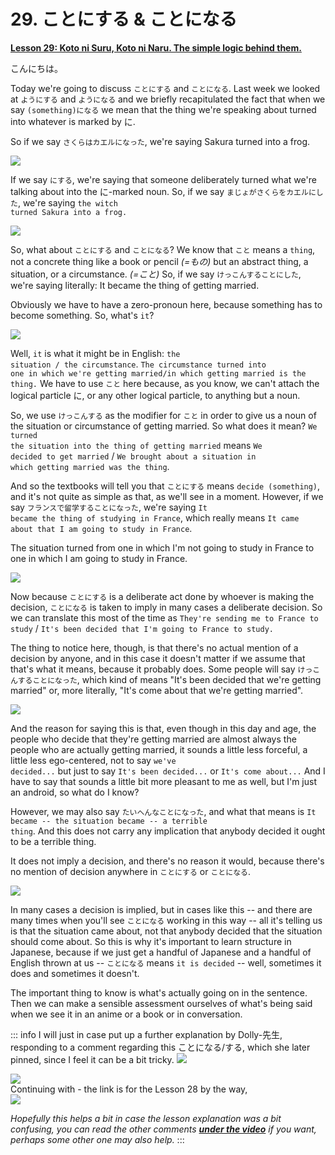 # **29. ことにする & ことになる**

[**Lesson 29: Koto ni Suru, Koto ni Naru. The simple logic behind them.**](https://www.youtube.com/watch?v=sH3iGBkA93w&list=PLg9uYxuZf8x_A-vcqqyOFZu06WlhnypWj&index=31&pp=iAQB)

こんにちは。

Today we're going to discuss <code>ことにする</code> and <code>ことになる</code>. Last week we looked at <code>ようにする</code> and <code>ようになる</code> and we briefly recapitulated the fact that when we say <code>(something)になる</code> we mean that the thing we're speaking about turned into whatever is marked by に.

So if we say <code>さくらはカエルになった</code>, we're saying Sakura turned into a frog.

![](../media/image470.webp)

If we say <code>にする</code>, we're saying that someone deliberately turned what we're talking about into the に-marked noun. So, if we say <code>まじょがさくらをカエルにした</code>, we're saying <code>the witch turned Sakura into a frog.</code>

![](../media/image863.webp)

So, what about <code>ことにする</code> and <code>ことになる</code>? We know that <code>こと</code> means a <code>thing</code>, not a concrete thing like a book or pencil *(=もの)* but an abstract thing, a situation, or a circumstance. *(=こと)* So, if we say <code>けっこんすることにした</code>, we're saying literally: It became the thing of getting married.

Obviously we have to have a zero-pronoun here, because something has to become something. So, what's <code>it</code>?

![](../media/image162.webp)

Well, <code>it</code> is what it might be in English: <code>the situation / the circumstance</code>. <code>The circumstance turned into one in which we're getting married/in which getting married is the thing.</code> We have to use <code>こと</code> here because, as you know, we can't attach the logical particle に, or any other logical particle, to anything but a noun.

So, we use <code>けっこんする</code> as the modifier for <code>こと</code> in order to give us a noun of the situation or circumstance of getting married. So what does it mean? <code>We turned the situation into the thing of getting married</code> means <code>We decided to get married</code> / <code>We brought about a situation in which getting married was the thing</code>.

And so the textbooks will tell you that <code>ことにする</code> means <code>decide (something)</code>, and it's not quite as simple as that, as we'll see in a moment. However, if we say <code>フランスで留学することになった</code>, we're saying <code>It became the thing of studying in France</code>, which really means <code>It came about that I am going to study in France</code>.

The situation turned from one in which I'm not going to study in France to one in which I am going to study in France.

![](../media/image600.webp)

Now because <code>ことにする</code> is a deliberate act done by whoever is making the decision, <code>ことになる</code> is taken to imply in many cases a deliberate decision. So we can translate this most of the time as <code>They're sending me to France to study</code> / <code>It's been decided that I'm going to France to study.</code>

The thing to notice here, though, is that there's no actual mention of a decision by anyone, and in this case it doesn't matter if we assume that that's what it means, because it probably does. Some people will say <code>けっこんすることになった</code>, which kind of means "It's been decided that we're getting married" or, more literally, "It's come about that we're getting married".

![](../media/image268.webp)

And the reason for saying this is that, even though in this day and age, the people who decide that they're getting married are almost always the people who are actually getting married, it sounds a little less forceful, a little less ego-centered, not to say <code>we've decided...</code> but just to say <code>It's been decided...</code> or <code>It's come about...</code> And I have to say that sounds a little bit more pleasant to me as well, but I'm just an android, so what do I know?

However, we may also say <code>たいへんなことになった</code>, and what that means is <code>It became -- the situation became -- a terrible thing</code>. And this does not carry any implication that anybody decided it ought to be a terrible thing.

It does not imply a decision, and there's no reason it would, because there's no mention of decision anywhere in <code>ことにする</code> or <code>ことになる</code>.

![](../media/image691.webp)

In many cases a decision is implied, but in cases like this -- and there are many times when you'll see <code>ことになる</code> working in this way -- all it's telling us is that the situation came about, not that anybody decided that the situation should come about. So this is why it's important to learn structure in Japanese, because if we just get a handful of Japanese and a handful of English thrown at us -- <code>ことになる</code> means <code>it is decided</code> -- well, sometimes it does and sometimes it doesn't.

The important thing to know is what's actually going on in the sentence. Then we can make a sensible assessment ourselves of what's being said when we see it in an anime or a book or in conversation.

::: info
I will just in case put up a further explanation by Dolly-先生, responding to a comment regarding this ことになる/する, which she later pinned, since I feel it can be a bit tricky.
![](../media/image847.webp)

![](../media/image701.webp)  
Continuing with - the link is for the Lesson 28 by the way,  
![](../media/image1049.webp)

*Hopefully this helps a bit in case the lesson explanation was a bit confusing, you can read the other comments [**under the video**](https://www.youtube.com/watch?v=sH3iGBkA93w&list=PLg9uYxuZf8x_A-vcqqyOFZu06WlhnypWj&index=31&pp=iAQB) if you want, perhaps some other one may also help.*
:::
